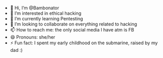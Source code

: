 - 👋 Hi, I’m @Bambonator
- 👀 I’m interested in ethical hacking
- 🌱 I’m currently learning Pentesting
- 💞️ I’m looking to collaborate on everything related to hacking
- 📫 How to reach me: the only social media I have atm is FB
- 😄 Pronouns: she/her
- ⚡ Fun fact: I spent my early childhood on the submarine, raised by my dad :)

<!---
Bambonator/Bambonator is a ✨ special ✨ repository because its `README.md` (this file) appears on your GitHub profile.
You can click the Preview link to take a look at your changes.
--->
